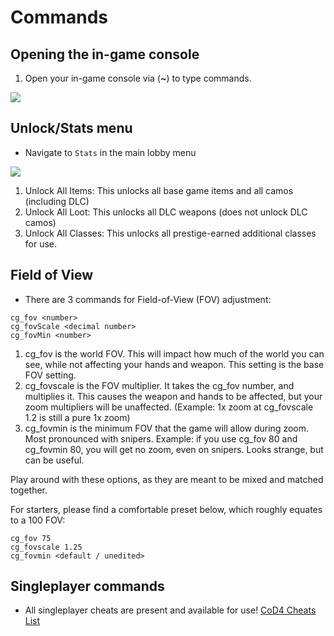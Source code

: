 # Commands

## Opening the in-game console

1. Open your in-game console via (**~**) to type commands.

![](/img/keyboard.png)

## Unlock/Stats menu

- Navigate to `Stats` in the main lobby menu

![](/img/unlockall.png)

1. Unlock All Items: This unlocks all base game items and all camos (including DLC)
2. Unlock All Loot: This unlocks all DLC weapons (does not unlock DLC camos)
3. Unlock All Classes: This unlocks all prestige-earned additional classes for use.

## Field of View

- There are 3 commands for Field-of-View (FOV) adjustment:
```
cg_fov <number>
cg_fovScale <decimal number>
cg_fovMin <number>
```
1. cg_fov is the world FOV. This will impact how much of the world you can see, while not affecting your hands and weapon. This setting is the base FOV setting.
2. cg_fovscale is the FOV multiplier. It takes the cg_fov number, and multiplies it. This causes the weapon and hands to be affected, but your zoom multipliers will be unaffected. (Example: 1x zoom at cg_fovscale 1.2 is still a pure 1x zoom)
3. cg_fovmin is the minimum FOV that the game will allow during zoom. Most pronounced with snipers. Example: if you use cg_fov 80 and cg_fovmin 80, you will get no zoom, even on snipers. Looks strange, but can be useful.

Play around with these options, as they are meant to be mixed and matched together.

For starters, please find a comfortable preset below, which roughly equates to a 100 FOV:

```
cg_fov 75
cg_fovscale 1.25
cg_fovmin <default / unedited>
```


## Singleplayer commands

- All singleplayer cheats are present and available for use! [CoD4 Cheats List](https://www.liveabout.com/cod-4-cheats-pc-3401820)